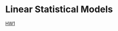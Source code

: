 # Linear Statistical Models

[HW1](https://inespancorbo.github.io/Linear-Statistical-Models/HW1/HW1.html)
